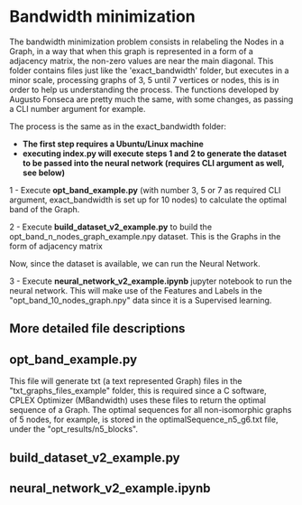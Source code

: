 # Bandwidth minimization

The bandwidth minimization problem consists in relabeling the Nodes in a Graph, in a way that when this graph is represented in a form of a adjacency matrix, the non-zero values are near the main diagonal. This folder contains files just like the 'exact_bandwidth' folder, but executes in a minor scale, processing graphs of 3, 5 until 7 vertices or nodes, this is in order to help us understanding the process. The functions developed by Augusto Fonseca are pretty much the same, with some changes, as passing a CLI number argument for example.

The process is the same as in the exact_bandwidth folder:

- **The first step requires a Ubuntu/Linux machine**
- **executing index.py will execute steps 1 and 2 to generate the dataset to be passed into the neural network (requires CLI argument as well, see below)**

1 - Execute **opt_band_example.py** (with number 3, 5 or 7 as required CLI argument, exact_bandwidth is set up for 10 nodes) to calculate the optimal band of the Graph.

2 - Execute **build_dataset_v2_example.py** to build the opt_band_n_nodes_graph_example.npy dataset. This is the Graphs in the form of adjacency matrix

Now, since the dataset is available, we can run the Neural Network.

3 - Execute **neural_network_v2_example.ipynb** jupyter notebook to run the neural network. This will make use of the Features and Labels in the "opt_band_10_nodes_graph.npy" data since it is a Supervised learning.

## More detailed file descriptions

## opt_band_example.py

This file will generate txt (a text represented Graph) files in the "txt_graphs_files_example" folder, this is required since a C software, CPLEX Optimizer (MBandwidth) uses these files to return the optimal sequence of a Graph. The optimal sequences for all non-isomorphic graphs of 5 nodes, for example, is stored in the optimalSequence_n5_g6.txt file, under the "opt_results/n5_blocks".

## build_dataset_v2_example.py

## neural_network_v2_example.ipynb
